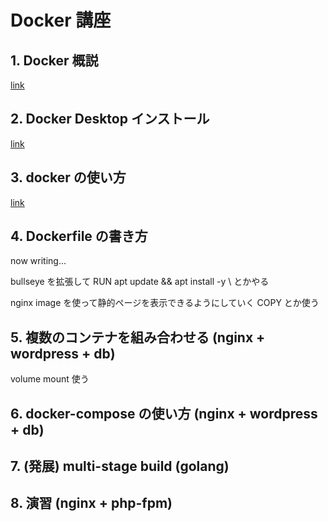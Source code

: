 # Docker 講座

## 1. Docker 概説
[link](./1_about_docker.md)

## 2. Docker Desktop インストール
[link](./2_install_docker.md)

## 3. docker の使い方
[link](./3_usage_of_docker.md)

## 4. Dockerfile の書き方
now writing...

bullseye を拡張して RUN apt update && apt install -y \ とかやる

nginx image を使って静的ページを表示できるようにしていく
COPY とか使う

## 5. 複数のコンテナを組み合わせる (nginx + wordpress + db)
volume mount 使う

## 6. docker-compose の使い方 (nginx + wordpress + db)

## 7. (発展) multi-stage build (golang)

## 8. 演習 (nginx + php-fpm)
